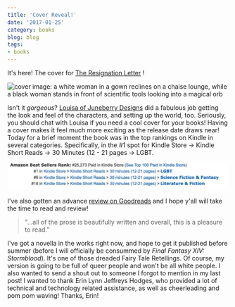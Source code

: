 ```yaml
---
title: 'Cover Reveal!'
date: '2017-01-25'
category: books
blog: blog
tags:
- books
---
```


It's here! The cover for [The Resignation Letter](https://www.amazon.com/dp/B01MS9NU7F/ref=sr_1_1?s=digital-text&ie=UTF8&qid=1484938920&sr=1-1) ! 

![cover image: a white woman in a gown reclines on a chaise lounge, while a black woman stands in front of scientific tools looking into a magical orb](/images/ResignationLetterCover-01.jpg)

Isn't it _gorgeous_? [Louisa of Juneberry Designs](https://juneberrydesign.myportfolio.com/) did a fabulous job getting the look and feel of the characters, and setting up the world, too. Seriously, you should chat with Louisa if you need a cool cover for your books! Having a cover makes it feel much more exciting as the release date draws near! Today for a brief moment the book was in the top rankings on Kindle in several categories. Specifically, in the #1 spot for Kindle Store -> Kindle Short Reads -> 30 Minutes (12 - 21 pages -> LGBT. 

![Kindle rankings, #1 in Shorts LGBT, #6 in Science Fiction and Fantasy, and #18 in Literature and Fiction](/images/kindle_rankings_01_25_17.jpeg)

I've also gotten an advance [review on Goodreads](https://www.goodreads.com/review/show/1888708702?book_show_action=true) and I hope y'all will take the time to read and review! 

> "...all of the prose is beautifully written and overall, this is a pleasure to read."

I've got a novella in the works right now, and hope to get it published before summer (before I will officially be consummed by _Final Fantasy XIV: Stormblood_). It's one of those dreaded Fairy Tale Retellings. Of course, my version is going to be full of queer people and won't be all white people. I also wanted to send a shout out to someone I forgot to mention in my last post! I wanted to thank Erin Lynn Jeffreys Hodges, who provided a lot of technical and technology related assistance, as well as cheerleading and pom pom waving! Thanks, Erin!
